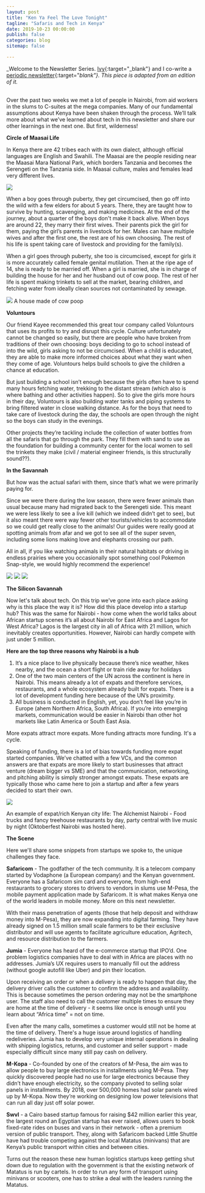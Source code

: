 ```yaml
---
layout: post
title: "Ken Ya Feel The Love Tonight"
tagline: "Safaris and Tech in Kenya"
date: 2019-10-23 00:00:00
publish: false
categories: blog
sitemap: false

---
```


_Welcome to the Newsletter Series. [Ivy](http://ivyxu.co/?utm_source=referral&&utm_medium=owenwangdotcom){:target="_blank"} and I co-write a [periodic newsletter](https://mailchi.mp/03e9ab1adc54/ivyowen){:target="_blank"}. This piece is adapted from an edition of it._
<br/>
<br/>

Over the past two weeks we met a lot of people in Nairobi, from aid workers in the slums to C-suites at the mega companies. Many of our fundamental assumptions about Kenya have been shaken through the process. We’ll talk more about what we’ve learned about tech in this newsletter and share our other learnings in the next one. But first, wilderness!

__Circle of Maasai Life__

In Kenya there are 42 tribes each with its own dialect, although official languages are English and Swahili. The Maasai are the people residing near the Maasai Mara National Park, which borders Tanzania and becomes the Serengeti on the Tanzania side. In Maasai culture, males and females lead very different lives. 

<img src="https://gallery.mailchimp.com/e9a2a7ba7716f6b270bbe04e5/images/efbf4bb8-3e7e-4c93-887d-31a0a41116a3.gif" />

When a boy goes through puberty, they get circumcised, then go off into the wild with a few elders for about 5 years. There, they are taught how to survive by hunting, scavenging, and making medicines. At the end of the journey, about a quarter of the boys don't make it back alive. When boys are around 22, they marry their first wives. Their parents pick the girl for them, paying the girl’s parents in livestock for her. Males can have multiple wives and after the first one, the rest are of his own choosing. The rest of his life is spent taking care of livestock and providing for the family(s).

When a girl goes through puberty, she too is circumcised, except for girls it is more accurately called female genital mutilation. Then at the ripe age of 14, she is ready to be married off. When a girl is married, she is in charge of building the house for her and her husband out of cow poop. The rest of her life is spent making trinkets to sell at the market, bearing children, and fetching water from ideally clean sources not contaminated by sewage.

<img src="https://gallery.mailchimp.com/e9a2a7ba7716f6b270bbe04e5/images/4e6dc576-f950-403a-934d-8e7db6dc4ecc.jpg" />
A house made of cow poop

__Voluntours__

Our friend Kayee recommended this great tour company called Voluntours that uses its profits to try and disrupt this cycle. Culture unfortunately cannot be changed so easily, but there are people who have broken from traditions of their own choosing: boys deciding to go to school instead of into the wild, girls asking to not be circumcised. When a child is educated, they are able to make more informed choices about what they want when they come of age. Voluntours helps build schools to give the children a chance at education.

But just building a school isn’t enough because the girls often have to spend many hours fetching water, trekking to the distant stream (which also is where bathing and other activities happen). So to give the girls more hours in their day, Voluntours is also building water tanks and piping systems to bring filtered water in close walking distance. As for the boys that need to take care of livestock during the day, the schools are open through the night so the boys can study in the evenings.

Other projects they’re tackling include the collection of water bottles from all the safaris that go through the park. They fill them with sand to use as the foundation for building a community center for the local women to sell the trinkets they make (civil / material engineer friends, is this structurally sound??).

__In the Savannah__

But how was the actual safari with them, since that’s what we were primarily paying for. 

Since we were there during the low season, there were fewer animals than usual because many had migrated back to the Serengeti side. This meant we were less likely to see a live kill (which we indeed didn’t get to see), but it also meant there were way fewer other tourists/vehicles to accommodate so we could get really close to the animals! Our guides were really good at spotting animals from afar and we got to see all of the super seven, including some lions making love and elephants crossing our path.

All in all, if you like watching animals in their natural habitats or driving in endless prairies where you occasionally spot something cool Pokemon Snap-style, we would highly recommend the experience!

<img src="https://gallery.mailchimp.com/e9a2a7ba7716f6b270bbe04e5/images/ceffd68a-e5ee-4322-b656-87d1e150de85.jpg" />

<img src="https://gallery.mailchimp.com/e9a2a7ba7716f6b270bbe04e5/images/e3090727-fd60-4376-a86b-48df8674f098.jpg" />

<img src="https://gallery.mailchimp.com/e9a2a7ba7716f6b270bbe04e5/images/d062a70f-cae9-40d1-96db-c8faa1c9b012.gif" />

__The Silicon Savannah__

Now let's talk about tech. On this trip we’ve gone into each place asking why is this place the way it is? How did this place develop into a startup hub? This was the same for Nairobi - how come when the world talks about African startup scenes it’s all about Nairobi for East Africa and Lagos for West Africa? Lagos is the largest city in all of Africa with 21 million, which inevitably creates opportunities. However, Nairobi can hardly compete with just under 5 million.

__Here are the top three reasons why Nairobi is a hub__

1. It’s a nice place to live physically because there’s nice weather, hikes nearby, and the ocean a short flight or train ride away for holidays
2. One of the two main centers of the UN across the continent is here in Nairobi. This means already a lot of expats and therefore services, restaurants, and a whole ecosystem already built for expats. There is a lot of development funding here because of the UN’s proximity. 
3. All business is conducted in English, yet, you don’t feel like you’re in Europe (ahem Northern Africa, South Africa). If you’re into emerging markets, communication would be easier in Nairobi than other hot markets like Latin America or South East Asia.

More expats attract more expats. More funding attracts more funding. It's a cycle.

Speaking of funding, there is a lot of bias towards funding more expat started companies. We’ve chatted with a few VCs, and the common answers are that expats are more likely to start businesses that attract venture (dream bigger vs SME) and that the communication, networking, and pitching ability is simply stronger amongst expats. These expats are typically those who came here to join a startup and after a few years decided to start their own.

<img src="https://gallery.mailchimp.com/e9a2a7ba7716f6b270bbe04e5/images/ff16c627-996a-4aa7-b1cb-c293890ca8b5.jpg" />

An example of expat/rich Kenyan city life: The Alchemist Nairobi - Food trucks and fancy treehouse restaurants by day, party central with live music by night (Oktoberfest Nairobi was hosted here).

__The Scene__

Here we'll share some snippets from startups we spoke to, the unique challenges they face.

__Safaricom__ - The godfather of the tech community. It is a telecom company started by Vodaphone (a European company) and the Kenyan government. Everyone has a Safaricom sim card and everyone, from high-end restaurants to grocery stores to drivers to vendors in slums use M-Pesa, the mobile payment application made by Safaricom. It is what makes Kenya one of the world leaders in mobile money. More on this next newsletter.

With their mass penetration of agents (those that help deposit and withdraw money into M-Pesa), they are now expanding into digital farming. They have already signed on 1.5 million small scale farmers to be their exclusive distributor and will use agents to facilitate agriculture education, Agritech, and resource distribution to the farmers.

__Jumia__ - Everyone has heard of the e-commerce startup that IPO’d. One problem logistics companies have to deal with in Africa are places with no addresses. Jumia’s UX requires users to manually fill out the address (without google autofill like Uber) and pin their location. 

Upon receiving an order or when a delivery is ready to happen that day, the delivery driver calls the customer to confirm the address and availability. This is because sometimes the person ordering may not be the smartphone user. The staff also need to call the customer multiple times to ensure they are home at the time of delivery - it seems like once is enough until you learn about “Africa time” = not on time.

Even after the many calls, sometimes a customer would still not be home at the time of delivery. There's a huge issue around logistics of handling redeliveries. Jumia has to develop very unique internal operations in dealing with shipping logistics, returns, and customer and seller support - made especially difficult since many still pay cash on delivery.

__M-Kopa__ - Co-founded by one of the creators of M-Pesa, the aim was to allow people to buy large electronics in installments using M-Pesa. They quickly discovered people had no use for large electronics because they didn’t have enough electricity, so the company pivoted to selling solar panels in installments. By 2018, over 500,000 homes had solar panels wired up by M-Kopa. Now they’re working on designing low power televisions that can run all day just off solar power.

__Swvl__ - a Cairo based startup famous for raising $42 million earlier this year, the largest round an Egyptian startup has ever raised, allows users to book fixed-rate rides on buses and vans in their network - often a premium version of public transport. They, along with Safaricom backed Little Shuttle have had trouble competing against the local Matatus (minivans) that are Kenya’s public transport within cities and between cities.

Turns out the reason these new human logistics startups keep getting shut down due to regulation with the government is that the existing network of Matatus is run by cartels. In order to run any form of transport using minivans or scooters, one has to strike a deal with the leaders running the Matatus.
